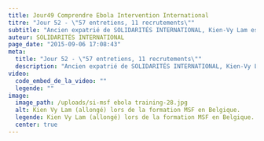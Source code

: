 ```yaml
---
title: Jour49 Comprendre Ebola Intervention International
titre: "Jour 52 - \"57 entretiens, 11 recrutements\""
subtitle: "Ancien expatrié de SOLIDARITÉS INTERNATIONAL, Kien-Vy Lam est de retour au siège de l’organisation en tant que chargé de recrutement et de suivi des expatriés..."
auteur: SOLIDARITÉS INTERNATIONAL
page_date: "2015-09-06 17:08:43"
meta:
  title: "Jour 52 - \"57 entretiens, 11 recrutements\""
  description: "Ancien expatrié de SOLIDARITÉS INTERNATIONAL, Kien-Vy Lam est de retour au siège de l’organisation en tant que chargé de recrutement et de suivi des expatriés..."
video:
  code_embed_de_la_video: ""
  legende: ""
image:
  image_path: /uploads/si-msf ebola training-28.jpg
  alt: Kien Vy Lam (allongé) lors de la formation MSF en Belgique.
  legende: Kien Vy Lam (allongé) lors de la formation MSF en Belgique.
  center: true
---
```


